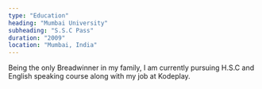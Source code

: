 ```yaml
---
type: "Education"
heading: "Mumbai University"
subheading: "S.S.C Pass"
duration: "2009"
location: "Mumbai, India"
---
```


Being the only Breadwinner in my family, I am currently pursuing H.S.C and English speaking course along with my job at Kodeplay.
